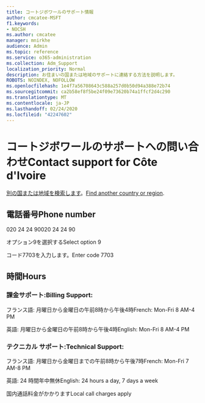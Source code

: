 ```yaml
---
title: コートジボワールのサポート情報
author: cmcatee-MSFT
f1.keywords:
- NOCSH
ms.author: cmcatee
manager: mnirkhe
audience: Admin
ms.topic: reference
ms.service: o365-administration
ms.collection: Adm_Support
localization_priority: Normal
description: お住まいの国または地域のサポートに連絡する方法を説明します。
ROBOTS: NOINDEX, NOFOLLOW
ms.openlocfilehash: 1e4f7a56708643c588a257d0b50d94a388e72b74
ms.sourcegitcommit: ca2b58ef8f5be24f09e73620b74a1ffcf2d4c290
ms.translationtype: MT
ms.contentlocale: ja-JP
ms.lasthandoff: 02/24/2020
ms.locfileid: "42247602"
---
```

# <a name="contact-support-for-cte-divoire"></a><span data-ttu-id="4e442-103">コートジボワールのサポートへの問い合わせ</span><span class="sxs-lookup"><span data-stu-id="4e442-103">Contact support for Côte d'Ivoire</span></span>

<span data-ttu-id="4e442-104">[別の国または地域を検索します](../contact-support-for-business-products.md)。</span><span class="sxs-lookup"><span data-stu-id="4e442-104">[Find another country or region](../contact-support-for-business-products.md).</span></span>

## <a name="phone-number"></a><span data-ttu-id="4e442-105">電話番号</span><span class="sxs-lookup"><span data-stu-id="4e442-105">Phone number</span></span>
<span data-ttu-id="4e442-106">020 24 24 90</span><span class="sxs-lookup"><span data-stu-id="4e442-106">020 24 24 90</span></span>

<span data-ttu-id="4e442-107">オプション9を選択する</span><span class="sxs-lookup"><span data-stu-id="4e442-107">Select option 9</span></span>

<span data-ttu-id="4e442-108">コード7703を入力します。</span><span class="sxs-lookup"><span data-stu-id="4e442-108">Enter code 7703</span></span>

## <a name="hours"></a><span data-ttu-id="4e442-109">時間</span><span class="sxs-lookup"><span data-stu-id="4e442-109">Hours</span></span>
### <a name="billing-support"></a><span data-ttu-id="4e442-110">課金サポート:</span><span class="sxs-lookup"><span data-stu-id="4e442-110">Billing Support:</span></span>

<span data-ttu-id="4e442-111">フランス語: 月曜日から金曜日の午前8時から午後4時</span><span class="sxs-lookup"><span data-stu-id="4e442-111">French: Mon-Fri 8 AM-4 PM</span></span>

<span data-ttu-id="4e442-112">英語: 月曜日から金曜日の午前8時から午後4時</span><span class="sxs-lookup"><span data-stu-id="4e442-112">English: Mon-Fri 8 AM-4 PM</span></span>

### <a name="technical-support"></a><span data-ttu-id="4e442-113">テクニカル サポート:</span><span class="sxs-lookup"><span data-stu-id="4e442-113">Technical Support:</span></span>

<span data-ttu-id="4e442-114">フランス語: 月曜日から金曜日までの午前8時から午後7時</span><span class="sxs-lookup"><span data-stu-id="4e442-114">French: Mon-Fri 7 AM-8 PM</span></span>

<span data-ttu-id="4e442-115">英語: 24 時間年中無休</span><span class="sxs-lookup"><span data-stu-id="4e442-115">English: 24 hours a day, 7 days a week</span></span>

<span data-ttu-id="4e442-116">国内通話料金がかかります</span><span class="sxs-lookup"><span data-stu-id="4e442-116">Local call charges apply</span></span>